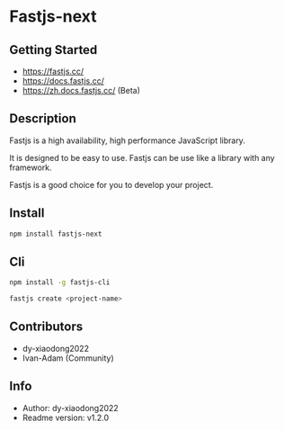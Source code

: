 # Fastjs-next

## Getting Started

- https://fastjs.cc/
- https://docs.fastjs.cc/
- https://zh.docs.fastjs.cc/ (Beta)

## Description

Fastjs is a high availability, high performance JavaScript library.

It is designed to be easy to use. Fastjs can be use like a library with any framework.

Fastjs is a good choice for you to develop your project.

## Install

```bash
npm install fastjs-next
```

## Cli

```bash
npm install -g fastjs-cli

fastjs create <project-name>
```

## Contributors

- dy-xiaodong2022
- Ivan-Adam (Community)

## Info

- Author: dy-xiaodong2022
- Readme version: v1.2.0